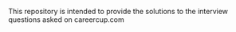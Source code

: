 This repository is intended to provide the solutions to the interview questions asked on careercup.com
